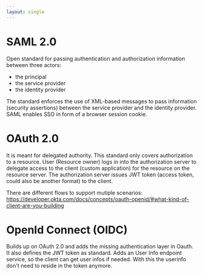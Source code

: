 ```yaml
---
layout: single
---
```



# SAML 2.0
Open standard for passing authentication and authorization information between three actors:
* the principal
* the service provider
* the identity provider

The standard enforces the use of XML-based messages to pass information (security assertions) between the service provider and the identity provider.
SAML enables SSO in form of a browser session cookie.  

# OAuth 2.0
It is meant for delegated authority. This standard only covers authorization to a resource. 
User (Resource owner) logs in into the authorization server to delegate access to the client (custom application) for the resource on the resource server.
The authorization server issues JWT token (access token, could also be another format) to the client.

There are different flows to support mutiple scenarios:
https://developer.okta.com/docs/concepts/oauth-openid/#what-kind-of-client-are-you-building


# OpenId Connect (OIDC)
Builds up on OAuth 2.0 and adds the missing authentication layer in Oauth. It also defines the JWT token as standard.
Adds an User Info endpoint service, so the client can get user infos if needed. With this the userinfo don't need to reside in the token anymore. 